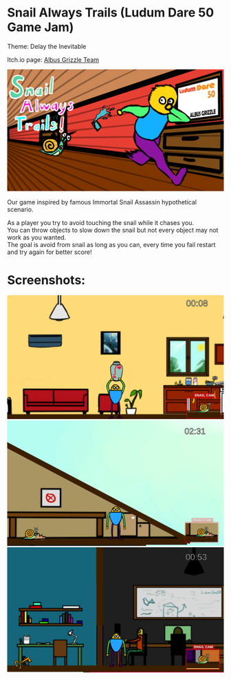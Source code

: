 # Snail Always Trails (Ludum Dare 50 Game Jam)
Theme: Delay the Inevitable

Itch.io page: [Albus Grizzle Team](https://albusgrizzle.itch.io/)

![Menu Banner](https://github.com/berkeerkeskin/SnailAlwaysTrails-LD50Game/blob/main/Assets/Assets/menu%20art.png)

Our game inspired by famous Immortal Snail Assassin hypothetical scenario.

As a player you try to avoid touching the snail while it chases you.<br />
You can throw objects to slow down the snail but not every object may not work as you wanted.<br />
The goal is avoid from snail as long as you can, every time you fail restart and try again for better score!<br />

# Screenshots:
![s1](https://github.com/berkeerkeskin/SnailAlwaysTrails-LD50Game/blob/main/Assets/Assets/Snail%20Always%20Trails/Screen%20Shot%202022-04-07%20at%2020.30.42.png)
![s2](https://github.com/berkeerkeskin/SnailAlwaysTrails-LD50Game/blob/main/Assets/Assets/Snail%20Always%20Trails/Screen%20Shot%202022-04-07%20at%2020.34.01.png)
![s3](https://github.com/berkeerkeskin/SnailAlwaysTrails-LD50Game/blob/main/Assets/Assets/Snail%20Always%20Trails/Screen%20Shot%202022-04-07%20at%2020.32.10.png)
